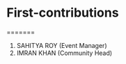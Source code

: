 # First-contributions
  
=======
  1. SAHITYA ROY (Event Manager)
  2. IMRAN KHAN (Community Head)

